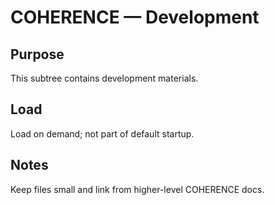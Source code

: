 # COHERENCE — Development

## Purpose
This subtree contains development materials.

## Load
Load on demand; not part of default startup.

## Notes
Keep files small and link from higher-level COHERENCE docs.
